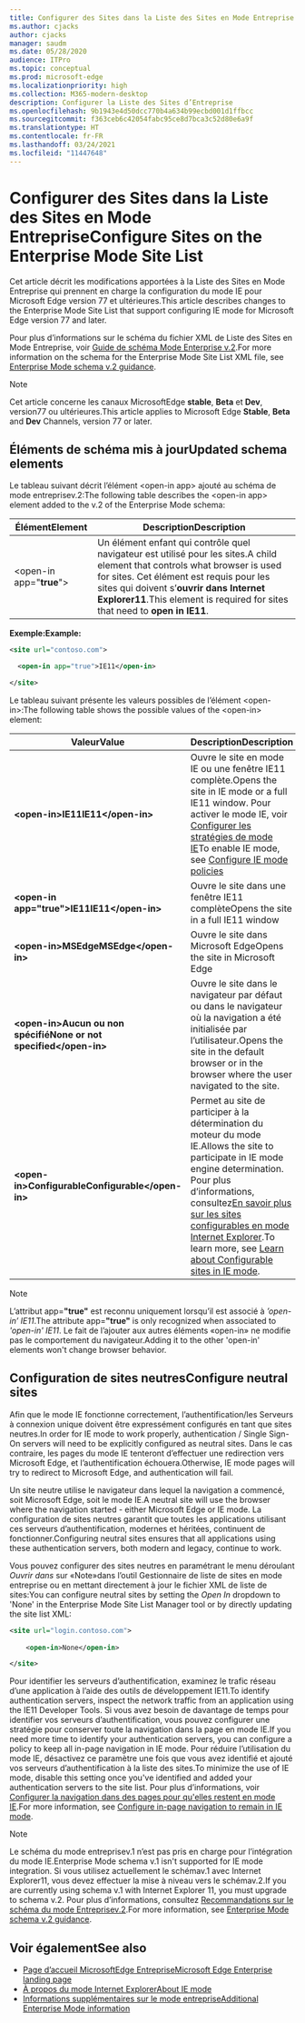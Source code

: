 ```yaml
---
title: Configurer des Sites dans la Liste des Sites en Mode Entreprise
ms.author: cjacks
author: cjacks
manager: saudm
ms.date: 05/28/2020
audience: ITPro
ms.topic: conceptual
ms.prod: microsoft-edge
ms.localizationpriority: high
ms.collection: M365-modern-desktop
description: Configurer la Liste des Sites d’Entreprise
ms.openlocfilehash: 9b1943e4d50dcc770b4a634b99ecbd001d1ffbcc
ms.sourcegitcommit: f363ceb6c42054fabc95ce8d7bca3c52d80e6a9f
ms.translationtype: HT
ms.contentlocale: fr-FR
ms.lasthandoff: 03/24/2021
ms.locfileid: "11447648"
---
```

# <a name="configure-sites-on-the-enterprise-mode-site-list"></a><span data-ttu-id="3687d-103">Configurer des Sites dans la Liste des Sites en Mode Entreprise</span><span class="sxs-lookup"><span data-stu-id="3687d-103">Configure Sites on the Enterprise Mode Site List</span></span>

<span data-ttu-id="3687d-104">Cet article décrit les modifications apportées à la Liste des Sites en Mode Entreprise qui prennent en charge la configuration du mode IE pour Microsoft Edge version 77 et ultérieures.</span><span class="sxs-lookup"><span data-stu-id="3687d-104">This article describes changes to the Enterprise Mode Site List that support configuring IE mode for Microsoft Edge version 77 and later.</span></span>

<span data-ttu-id="3687d-105">Pour plus d’informations sur le schéma du fichier XML de Liste des Sites en Mode Entreprise, voir [Guide de schéma Mode Enterprise v.2](/internet-explorer/ie11-deploy-guide/enterprise-mode-schema-version-2-guidance).</span><span class="sxs-lookup"><span data-stu-id="3687d-105">For more information on the schema for the Enterprise Mode Site List XML file, see [Enterprise Mode schema v.2 guidance](/internet-explorer/ie11-deploy-guide/enterprise-mode-schema-version-2-guidance).</span></span>

> [!NOTE]
> <span data-ttu-id="3687d-106">Cet article concerne les canaux MicrosoftEdge **stable**, **Beta** et **Dev**, version77 ou ultérieures.</span><span class="sxs-lookup"><span data-stu-id="3687d-106">This article applies to Microsoft Edge **Stable**, **Beta** and **Dev** Channels, version 77 or later.</span></span>

## <a name="updated-schema-elements"></a><span data-ttu-id="3687d-107">Éléments de schéma mis à jour</span><span class="sxs-lookup"><span data-stu-id="3687d-107">Updated schema elements</span></span>

<span data-ttu-id="3687d-108">Le tableau suivant décrit l’élément \<open-in app\> ajouté au schéma de mode entreprisev.2:</span><span class="sxs-lookup"><span data-stu-id="3687d-108">The following table describes the \<open-in app\> element added to the v.2 of the Enterprise Mode schema:</span></span>

| **<span data-ttu-id="3687d-109">Élément</span><span class="sxs-lookup"><span data-stu-id="3687d-109">Element</span></span>** | **<span data-ttu-id="3687d-110">Description</span><span class="sxs-lookup"><span data-stu-id="3687d-110">Description</span></span>** |
| --- | --- |
| \<open-in app="**true**"\> | <span data-ttu-id="3687d-111">Un élément enfant qui contrôle quel navigateur est utilisé pour les sites.</span><span class="sxs-lookup"><span data-stu-id="3687d-111">A child element that controls what browser is used for sites.</span></span> <span data-ttu-id="3687d-112">Cet élément est requis pour les sites qui doivent s’**ouvrir dans Internet Explorer11**.</span><span class="sxs-lookup"><span data-stu-id="3687d-112">This element is required for sites that need to **open in IE11**.</span></span>|

**<span data-ttu-id="3687d-113">Exemple:</span><span class="sxs-lookup"><span data-stu-id="3687d-113">Example:</span></span>**

``` xml
<site url="contoso.com">

  <open-in app="true">IE11</open-in>

</site>
```

<span data-ttu-id="3687d-114">Le tableau suivant présente les valeurs possibles de l’élément \<open-in\>:</span><span class="sxs-lookup"><span data-stu-id="3687d-114">The following table shows the possible values of the \<open-in\> element:</span></span>

| **<span data-ttu-id="3687d-115">Valeur</span><span class="sxs-lookup"><span data-stu-id="3687d-115">Value</span></span>** | **<span data-ttu-id="3687d-116">Description</span><span class="sxs-lookup"><span data-stu-id="3687d-116">Description</span></span>** |
| --- | --- |
| **\<open-in\><span data-ttu-id="3687d-117">IE11</span><span class="sxs-lookup"><span data-stu-id="3687d-117">IE11</span></span>\</open-in\>** | <span data-ttu-id="3687d-118">Ouvre le site en mode IE ou une fenêtre IE11 complète.</span><span class="sxs-lookup"><span data-stu-id="3687d-118">Opens the site in IE mode or a full IE11 window.</span></span> <span data-ttu-id="3687d-119">Pour activer le mode IE, voir [Configurer les stratégies de mode IE](./edge-ie-mode-policies.md)</span><span class="sxs-lookup"><span data-stu-id="3687d-119">To enable IE mode, see [Configure IE mode policies](./edge-ie-mode-policies.md)</span></span>|
| **\<open-in app="**true**"\><span data-ttu-id="3687d-120">IE11</span><span class="sxs-lookup"><span data-stu-id="3687d-120">IE11</span></span>\</open-in\>** | <span data-ttu-id="3687d-121">Ouvre le site dans une fenêtre IE11 complète</span><span class="sxs-lookup"><span data-stu-id="3687d-121">Opens the site in a full IE11 window</span></span> |
| **\<open-in\><span data-ttu-id="3687d-122">MSEdge</span><span class="sxs-lookup"><span data-stu-id="3687d-122">MSEdge</span></span>\</open-in\>** | <span data-ttu-id="3687d-123">Ouvre le site dans Microsoft Edge</span><span class="sxs-lookup"><span data-stu-id="3687d-123">Opens the site in Microsoft Edge</span></span> |
| **\<open-in\><span data-ttu-id="3687d-124">Aucun ou non spécifié</span><span class="sxs-lookup"><span data-stu-id="3687d-124">None or not specified</span></span>\</open-in\>** | <span data-ttu-id="3687d-125">Ouvre le site dans le navigateur par défaut ou dans le navigateur où la navigation a été initialisée par l’utilisateur.</span><span class="sxs-lookup"><span data-stu-id="3687d-125">Opens the site in the default browser or in the browser where the user navigated to the site.</span></span> |
|**\<open-in\><span data-ttu-id="3687d-126">Configurable</span><span class="sxs-lookup"><span data-stu-id="3687d-126">Configurable</span></span>\</open-in\>** | <span data-ttu-id="3687d-127">Permet au site de participer à la détermination du moteur du mode IE.</span><span class="sxs-lookup"><span data-stu-id="3687d-127">Allows the site to participate in IE mode engine determination.</span></span> <span data-ttu-id="3687d-128">Pour plus d’informations, consultez[En savoir plus sur les sites configurables en mode Internet Explorer](edge-learnmore-configurable-sites-ie-mode.md).</span><span class="sxs-lookup"><span data-stu-id="3687d-128">To learn more, see [Learn about Configurable sites in IE mode](edge-learnmore-configurable-sites-ie-mode.md).</span></span>  |

>[!NOTE]
> <span data-ttu-id="3687d-129">L’attribut app=**"true"** est reconnu uniquement lorsqu’il est associé à _’open-in’ IE11_.</span><span class="sxs-lookup"><span data-stu-id="3687d-129">The attribute app=**"true"** is only recognized when associated to _'open-in' IE11_.</span></span> <span data-ttu-id="3687d-130">Le fait de l’ajouter aux autres éléments «open-in» ne modifie pas le comportement du navigateur.</span><span class="sxs-lookup"><span data-stu-id="3687d-130">Adding it to the other 'open-in' elements won't change browser behavior.</span></span>   

## <a name="configure-neutral-sites"></a><span data-ttu-id="3687d-131">Configuration de sites neutres</span><span class="sxs-lookup"><span data-stu-id="3687d-131">Configure neutral sites</span></span>

<span data-ttu-id="3687d-132">Afin que le mode IE fonctionne correctement, l’authentification/les Serveurs à connexion unique doivent être expressément configurés en tant que sites neutres.</span><span class="sxs-lookup"><span data-stu-id="3687d-132">In order for IE mode to work properly, authentication / Single Sign-On servers will need to be explicitly configured as neutral sites.</span></span> <span data-ttu-id="3687d-133">Dans le cas contraire, les pages du mode IE tenteront d’effectuer une redirection vers Microsoft Edge, et l’authentification échouera.</span><span class="sxs-lookup"><span data-stu-id="3687d-133">Otherwise, IE mode pages will try to redirect to Microsoft Edge, and authentication will fail.</span></span>

<span data-ttu-id="3687d-134">Un site neutre utilise le navigateur dans lequel la navigation a commencé, soit Microsoft Edge, soit le mode IE.</span><span class="sxs-lookup"><span data-stu-id="3687d-134">A neutral site will use the browser where the navigation started - either Microsoft Edge or IE mode.</span></span> <span data-ttu-id="3687d-135">La configuration de sites neutres garantit que toutes les applications utilisant ces serveurs d’authentification, modernes et héritées, continuent de fonctionner.</span><span class="sxs-lookup"><span data-stu-id="3687d-135">Configuring neutral sites ensures that all applications using these authentication servers, both modern and legacy, continue to work.</span></span>

<span data-ttu-id="3687d-136">Vous pouvez configurer des sites neutres en paramétrant le menu déroulant *Ouvrir dans* sur «Note»dans l’outil Gestionnaire de liste de sites en mode entreprise ou en mettant directement à jour le fichier XML de liste de sites:</span><span class="sxs-lookup"><span data-stu-id="3687d-136">You can configure neutral sites by setting the *Open In* dropdown to 'None' in the Enterprise Mode Site List Manager tool or by directly updating the site list XML:</span></span>

``` xml
<site url="login.contoso.com">
   
    <open-in>None</open-in>

</site>
```

<span data-ttu-id="3687d-137">Pour identifier les serveurs d’authentification, examinez le trafic réseau d’une application à l’aide des outils de développement IE11.</span><span class="sxs-lookup"><span data-stu-id="3687d-137">To identify authentication servers, inspect the network traffic from an application using the IE11 Developer Tools.</span></span> <span data-ttu-id="3687d-138">Si vous avez besoin de davantage de temps pour identifier vos serveurs d’authentification, vous pouvez configurer une stratégie pour conserver toute la navigation dans la page en mode IE.</span><span class="sxs-lookup"><span data-stu-id="3687d-138">If you need more time to identify your authentication servers, you can configure a policy to keep all in-page navigation in IE mode.</span></span> <span data-ttu-id="3687d-139">Pour réduire l’utilisation du mode IE, désactivez ce paramètre une fois que vous avez identifié et ajouté vos serveurs d’authentification à la liste des sites.</span><span class="sxs-lookup"><span data-stu-id="3687d-139">To minimize the use of IE mode, disable this setting once you've identified and added your authentication servers to the site list.</span></span> <span data-ttu-id="3687d-140">Pour plus d’informations, voir [Configurer la navigation dans des pages pour qu'elles restent en mode IE](./microsoft-edge-policies.md#internetexplorerintegrationsiteredirect).</span><span class="sxs-lookup"><span data-stu-id="3687d-140">For more information, see [Configure in-page navigation to remain in IE mode](./microsoft-edge-policies.md#internetexplorerintegrationsiteredirect).</span></span>

>[!NOTE]
   ><span data-ttu-id="3687d-141">Le schéma du mode entreprisev.1 n’est pas pris en charge pour l’intégration du mode IE.</span><span class="sxs-lookup"><span data-stu-id="3687d-141">Enterprise Mode schema v.1 isn't supported for IE mode integration.</span></span> <span data-ttu-id="3687d-142">Si vous utilisez actuellement le schémav.1 avec Internet Explorer11, vous devez effectuer la mise à niveau vers le schémav.2.</span><span class="sxs-lookup"><span data-stu-id="3687d-142">If you are currently using schema v.1 with Internet Explorer 11, you must upgrade to schema v.2.</span></span> <span data-ttu-id="3687d-143">Pour plus d’informations, consultez [Recommandations sur le schéma du mode Entreprisev.2](/internet-explorer/ie11-deploy-guide/enterprise-mode-schema-version-2-guidance).</span><span class="sxs-lookup"><span data-stu-id="3687d-143">For more information, see [Enterprise Mode schema v.2 guidance](/internet-explorer/ie11-deploy-guide/enterprise-mode-schema-version-2-guidance).</span></span>

## <a name="see-also"></a><span data-ttu-id="3687d-144">Voir également</span><span class="sxs-lookup"><span data-stu-id="3687d-144">See also</span></span>

- [<span data-ttu-id="3687d-145">Page d’accueil MicrosoftEdge Entreprise</span><span class="sxs-lookup"><span data-stu-id="3687d-145">Microsoft Edge Enterprise landing page</span></span>](https://aka.ms/EdgeEnterprise)
- [<span data-ttu-id="3687d-146">À propos du mode Internet Explorer</span><span class="sxs-lookup"><span data-stu-id="3687d-146">About IE mode</span></span>](./edge-ie-mode.md)
- [<span data-ttu-id="3687d-147">Informations supplémentaires sur le mode entreprise</span><span class="sxs-lookup"><span data-stu-id="3687d-147">Additional Enterprise Mode information</span></span>](/internet-explorer/ie11-deploy-guide/enterprise-mode-overview-for-ie11)